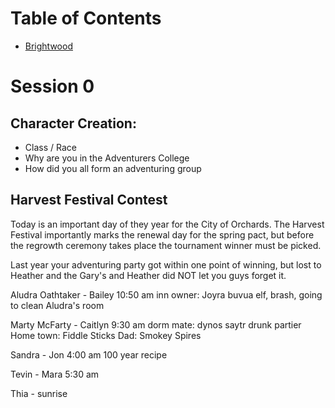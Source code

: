 # Table of Contents
* [Brightwood](/Brightwood.md)


# Session 0

## Character Creation:
* Class / Race 
* Why are you in the Adventurers College
* How did you all form an adventuring group


## Harvest Festival Contest
Today is an important day of they year for the City of Orchards. The Harvest Festival importantly marks the renewal day for the spring pact, but before the regrowth ceremony takes place the tournament winner must be picked. 

Last year your adventuring party got within one point of winning, but lost to Heather and the Gary's and Heather did NOT let you guys forget it. 


Aludra Oathtaker - Bailey
10:50 am
inn owner: Joyra buvua elf, brash, going to clean Aludra's room

Marty McFarty - Caitlyn
9:30 am
dorm mate: dynos saytr drunk partier
Home town: Fiddle Sticks
Dad: Smokey Spires

Sandra - Jon
4:00 am
100 year recipe

Tevin - Mara
5:30 am

Thia - 
sunrise

